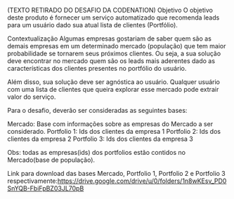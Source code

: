 (TEXTO RETIRADO DO DESAFIO DA CODENATION)
Objetivo
O objetivo deste produto é fornecer um serviço automatizado que recomenda leads para um usuário dado sua atual lista de clientes (Portfólio).

Contextualização
Algumas empresas gostariam de saber quem são as demais empresas em um determinado mercado (população) que tem maior probabilidade se tornarem seus próximos clientes. Ou seja, a sua solução deve encontrar no mercado quem são os leads mais aderentes dado as características dos clientes presentes no portfólio do usuário.

Além disso, sua solução deve ser agnóstica ao usuário. Qualquer usuário com uma lista de clientes que queira explorar esse mercado pode extrair valor do serviço.

Para o desafio, deverão ser consideradas as seguintes bases:

Mercado: Base com informações sobre as empresas do Mercado a ser considerado. Portfolio 1: Ids dos clientes da empresa 1 Portfolio 2: Ids dos clientes da empresa 2 Portfolio 3: Ids dos clientes da empresa 3

Obs: todas as empresas(ids) dos portfolios estão contidos no Mercado(base de população).

Link para download das bases Mercado, Portfolio 1, Portfolio 2 e Portfolio 3 respectivamente:https://drive.google.com/drive/u/0/folders/1n8wKEsv_PD0SnYQB-FbiFpBZ03JL70pB
